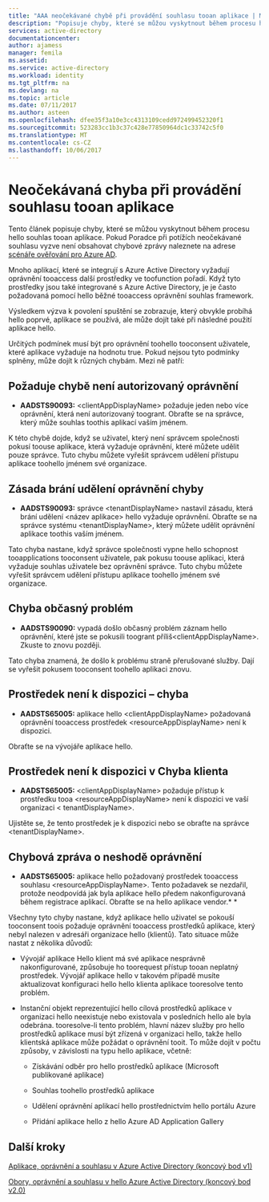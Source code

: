 ```yaml
---
title: "AAA neočekávané chybě při provádění souhlasu tooan aplikace | Microsoft Docs"
description: "Popisuje chyby, které se můžou vyskytnout během procesu hello souhlas tooan aplikace a co můžete dělat o nich"
services: active-directory
documentationcenter: 
author: ajamess
manager: femila
ms.assetid: 
ms.service: active-directory
ms.workload: identity
ms.tgt_pltfrm: na
ms.devlang: na
ms.topic: article
ms.date: 07/11/2017
ms.author: asteen
ms.openlocfilehash: dfee35f3a10e3cc4313109cedd972499452320f1
ms.sourcegitcommit: 523283cc1b3c37c428e77850964dc1c33742c5f0
ms.translationtype: MT
ms.contentlocale: cs-CZ
ms.lasthandoff: 10/06/2017
---
```

# <a name="unexpected-error-when-performing-consent-tooan-application"></a>Neočekávaná chyba při provádění souhlasu tooan aplikace

Tento článek popisuje chyby, které se můžou vyskytnout během procesu hello souhlas tooan aplikace. Pokud Poradce při potížích neočekávané souhlasu vyzve není obsahovat chybové zprávy naleznete na adrese [scénáře ověřování pro Azure AD](https://docs.microsoft.com/azure/active-directory/develop/active-directory-authentication-scenarios).

Mnoho aplikací, které se integrují s Azure Active Directory vyžadují oprávnění tooaccess další prostředky ve toofunction pořadí. Když tyto prostředky jsou také integrované s Azure Active Directory, je je často požadovaná pomocí hello běžné tooaccess oprávnění souhlas framework. 

Výsledkem výzva k povolení spuštění se zobrazuje, který obvykle probíhá hello poprvé, aplikace se používá, ale může dojít také při následné použití aplikace hello.

Určitých podmínek musí být pro oprávnění toohello tooconsent uživatele, které aplikace vyžaduje na hodnotu true. Pokud nejsou tyto podmínky splněny, může dojít k různých chybám. Mezi ně patří:

## <a name="requesting-not-authorized-permissions-error"></a>Požaduje chybě není autorizovaný oprávnění
* **AADSTS90093:** &lt;clientAppDisplayName&gt; požaduje jeden nebo více oprávnění, která není autorizovaný toogrant. Obraťte se na správce, který může souhlas toothis aplikací vaším jménem.

K této chybě dojde, když se uživatel, který není správcem společnosti pokusí toouse aplikace, která vyžaduje oprávnění, které můžete udělit pouze správce. Tuto chybu můžete vyřešit správcem udělení přístupu aplikace toohello jménem své organizace.

## <a name="policy-prevents-granting-permissions-error"></a>Zásada brání udělení oprávnění chyby
* **AADSTS90093:** správce &lt;tenantDisplayName&gt; nastavil zásadu, která brání udělení &lt;název aplikace&gt; hello vyžaduje oprávnění. Obraťte se na správce systému &lt;tenantDisplayName&gt;, který můžete udělit oprávnění aplikace toothis vaším jménem.

Tato chyba nastane, když správce společnosti vypne hello schopnost tooapplications tooconsent uživatele, pak pokusu toouse aplikaci, která vyžaduje souhlas uživatele bez oprávnění správce. Tuto chybu můžete vyřešit správcem udělení přístupu aplikace toohello jménem své organizace.

## <a name="intermittent-problem-error"></a>Chyba občasný problém
* **AADSTS90090:** vypadá došlo občasný problém záznam hello oprávnění, které jste se pokusili toogrant příliš&lt;clientAppDisplayName&gt;. Zkuste to znovu později.

Tato chyba znamená, že došlo k problému straně přerušované služby. Dají se vyřešit pokusem tooconsent toohello aplikaci znovu.

## <a name="resource-not-available-error"></a>Prostředek není k dispozici – chyba
* **AADSTS65005:** aplikace hello &lt;clientAppDisplayName&gt; požadovaná oprávnění tooaccess prostředek &lt;resourceAppDisplayName&gt; není k dispozici. 

Obraťte se na vývojáře aplikace hello.

##  <a name="resource-not-available-in-tenant-error"></a>Prostředek není k dispozici v Chyba klienta
* **AADSTS65005:** &lt;clientAppDisplayName&gt; požaduje přístup k prostředku tooa &lt;resourceAppDisplayName&gt; není k dispozici ve vaší organizaci &lt; tenantDisplayName&gt;. 

Ujistěte se, že tento prostředek je k dispozici nebo se obraťte na správce &lt;tenantDisplayName&gt;.

## <a name="permissions-mismatch-error"></a>Chybová zpráva o neshodě oprávnění
* **AADSTS65005:** aplikace hello požadovaný prostředek tooaccess souhlasu &lt;resourceAppDisplayName&gt;. Tento požadavek se nezdařil, protože neodpovídá jak byla aplikace hello předem nakonfigurovaná během registrace aplikací. Obraťte se na hello aplikace vendor.* *

Všechny tyto chyby nastane, když aplikace hello uživatel se pokouší tooconsent toois požaduje oprávnění tooaccess prostředků aplikace, který nebyl nalezen v adresáři organizace hello (klientů). Tato situace může nastat z několika důvodů:

-   Vývojář aplikace Hello klient má své aplikace nesprávně nakonfigurované, způsobuje ho toorequest přístup tooan neplatný prostředek. Vývojář aplikace hello v takovém případě musíte aktualizovat konfiguraci hello hello klienta aplikace tooresolve tento problém.

-   Instanční objekt reprezentující hello cílová prostředků aplikace v organizaci hello neexistuje nebo existovala v posledních hello ale byla odebrána. tooresolve-li tento problém, hlavní název služby pro hello prostředků aplikace musí být zřízená v organizaci hello, takže hello klientská aplikace může požádat o oprávnění tooit. To může dojít v počtu způsoby, v závislosti na typu hello aplikace, včetně:

    -   Získávání odběr pro hello prostředků aplikace (Microsoft publikované aplikace)

    -   Souhlas toohello prostředků aplikace

    -   Udělení oprávnění aplikací hello prostřednictvím hello portálu Azure

    -   Přidání aplikace hello z hello Azure AD Application Gallery

## <a name="next-steps"></a>Další kroky 

[Aplikace, oprávnění a souhlasu v Azure Active Directory (koncový bod v1)](https://docs.microsoft.com/azure/active-directory/active-directory-apps-permissions-consent)<br>

[Obory, oprávnění a souhlasu v hello Azure Active Directory (koncový bod v2.0)](https://docs.microsoft.com/azure/active-directory/develop/active-directory-v2-scopes)


